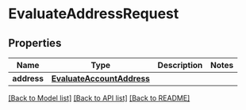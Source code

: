 # EvaluateAddressRequest

## Properties
Name | Type | Description | Notes
------------ | ------------- | ------------- | -------------
**address** | [**EvaluateAccountAddress**](EvaluateAccountAddress.md) |  | 

[[Back to Model list]](../README.md#documentation-for-models) [[Back to API list]](../README.md#documentation-for-api-endpoints) [[Back to README]](../README.md)


